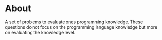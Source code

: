 # About

A set of problems to evaluate ones programming knowledge. These questions do
not focus on the programming language knowledge but more on evaluating
the knowledge level.

